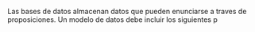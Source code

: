  Las bases de datos almacenan datos que pueden enunciarse a traves de proposiciones. Un modelo de datos debe incluir los siguientes p
